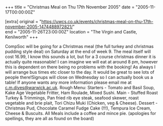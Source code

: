 +++
title = "Christmas Meal on Thu 17th November 2005"
date = "2005-11-17T00:00:00Z"

[extra]
original = "https://uwcs.co.uk/events/christmas-meal-on-thu-17th-november-2005-1474488972821/"    
end = "2005-11-26T23:00:00Z"
location = "The Virgin and Castle, Kenilworth"
+++

CompSoc will be going for a Christmas meal (the full turkey and christmas pudding style deal) on Saturday at the end of week 9. The meal itself will cost 16.99, I know this sounds a lot, but for a 3 course christmas dinner it is actually quite reasonable\! I can imagine we will eat at around 8 pm, however this is dependent on there being no problems with the booking\! As always I will arrange bus times etc closer to the day. It would be great to see lots of people there\!Signups will close on Wednesday so I can actually book us a table\! If anyone wants any more information please email me at c.m.dives@warwick.ac.uk. Rough Menu: Starters - Tomato and Basil Soup, Kake Age Vegetable Fritter, Ham Roulade, Mixed Sushi. Main - Stuffed Roast Turkey & Trimmings, Pan fried rib eye steak, seafood skewer, roast vegetable and brie plait, Tori Chizu Muki (Chicken, veg & Cheese). Dessert - Christmas Pud, Chocolate Caramel Fudge Cake (\!\!\!), Tempura Ice Cream, Cheese & Buscuits. All Meals include a coffee and mince pie. (apologies for spellings, they are all as found on the board)

